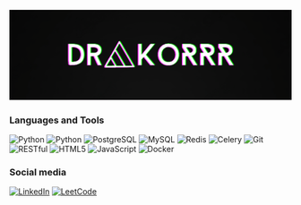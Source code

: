 ![Header](https://github.com/drakoRRR/drakorrr/blob/main/assets/MOSHED-2023-8-30-14-42-8.gif)

### Languages and Tools
![Python](https://img.shields.io/badge/-Python-3776AB?style=flat&logo=python&logoColor=white)
![Python](https://img.shields.io/badge/-Golang-6ad6e4?style=flat&logo=go&logoColor=black)
![PostgreSQL](https://img.shields.io/badge/-PostgreSQL-336791?style=flat&logo=postgresql&logoColor=white)
![MySQL](https://img.shields.io/badge/-MySQL-336791?style=flat&logo=mysql&logoColor=white)
![Redis](https://img.shields.io/badge/-Redis-DC382D?style=flat&logo=redis&logoColor=white)
![Celery](https://img.shields.io/badge/-Celery-37814A?style=flat&logo=celery&logoColor=white)
![Git](https://img.shields.io/badge/-Git-F05032?style=flat&logo=git&logoColor=white)
![RESTful](https://img.shields.io/badge/-RESTful-43853D?style=flat)
![HTML5](https://img.shields.io/badge/-HTML5-E34F26?style=flat&logo=html5&logoColor=white)
![JavaScript](https://img.shields.io/badge/-JavaScript-01748D?style=flat&logo=javascript&logoColor=white)
![Docker](https://img.shields.io/badge/-Docker-2496ED?style=flat&logo=docker&logoColor=white)
### Social media
[![LinkedIn](https://img.shields.io/badge/-LinkedIn-007BB6?style=for-the-badge&logo=LinkedIn&logoColor=white)](https://www.linkedin.com/in/vlad-musaelyan-5966a1278/)
[![LeetCode](https://img.shields.io/badge/-LeetCode-FFA116?style=for-the-badge&logo=LeetCode&logoColor=white)](https://leetcode.com/drakoRRR/)

